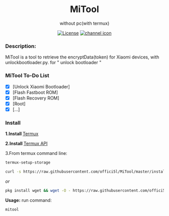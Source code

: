 <div align="center">

<h1> MiTool</h1>

without pc(with termux)

[![License](https://img.shields.io/badge/License-Apache_2.0-blue.svg)](./LICENSE) [![channel icon](https://img.shields.io/badge/-telegram-red?color=white&logo=telegram&logoColor=blue)](https://t.me/Offici5l_Channel)

<div align="left">

### Description:
MiTool is a tool to retrieve the encryptData(token) for Xiaomi devices, with unlockbootloader.py. for " unlock bootloader "

### MiTool To-Do List

- [x] [Unlock Xiaomi Bootloader]
- [x] [Flash Fastboot ROM]
- [x] [Flash Recovery ROM]
- [x] [Root]
- [x] [...]

<div align="left">

### Install

<b>1.Install </b> <a href="https://github.com/termux/termux-app/releases">Termux</a>

<b>2.Install </b> <a href="https://github.com/termux/termux-api/releases/download/v0.50.1/termux-api_v0.50.1+github-debug.apk">Termux API</a>

3.From termux command line:

  ```bash
termux-setup-storage
  ```

  ```bash
curl -s https://raw.githubusercontent.com/offici5l/MiTool/master/install.sh | bash
  ```
*or*

  ```bash
pkg install wget && wget -O - https://raw.githubusercontent.com/offici5l/MiTool/master/install.sh | bash
  ```

**Usage:**
run command:
```bash
mitool
```

